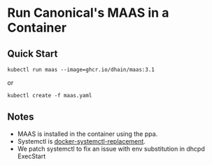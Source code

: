 Run Canonical's MAAS in a Container
===================================

Quick Start
-----------

    kubectl run maas --image=ghcr.io/dhain/maas:3.1

or

    kubectl create -f maas.yaml

Notes
-----

* MAAS is installed in the container using the ppa.
* Systemctl is [docker-systemctl-replacement][1].
* We patch systemctl to fix an issue with env substitution in dhcpd ExecStart

[1]: https://github.com/gdraheim/docker-systemctl-replacement
